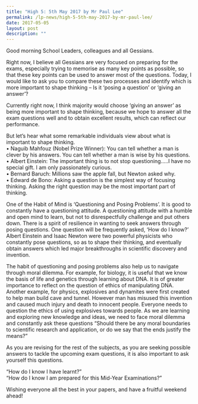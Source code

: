 ```yaml
---
title: "High 5: 5th May 2017 by Mr Paul Lee"
permalink: /lp-news/high-5-5th-may-2017-by-mr-paul-lee/
date: 2017-05-05
layout: post
description: ""
---
```

Good morning School Leaders, colleagues and all Gessians.

Right now, I believe all Gessians are very focused on preparing for the exams, especially trying to memorise as many key points as possible, so that these key points can be used to answer most of the questions. Today, I would like to ask you to compare these two processes and identify which is more important to shape thinking – Is it ‘posing a question’ or ‘giving an answer’?

Currently right now, I think majority would choose ‘giving an answer’ as being more important to shape thinking, because we hope to answer all the exam questions well and to obtain excellent results, which can reflect our performance.

But let’s hear what some remarkable individuals view about what is important to shape thinking.  
• Naguib Mahfouz (Nobel Prize Winner): You can tell whether a man is clever by his answers. You can tell whether a man is wise by his questions.  
• Albert Einstein: The important thing is to not stop questioning…..I have no special gift. I am only passionately curious.  
• Bernard Baruch: Millions saw the apple fall, but Newton asked why.  
• Edward de Bono: Asking a question is the simplest way of focusing thinking. Asking the right question may be the most important part of thinking.

One of the Habit of Mind is ‘Questioning and Posing Problems’. It is good to constantly have a questioning attitude. A questioning attitude with a humble and open mind to learn, but not to disrespectfully challenge and put others down. There is a spirit of resilience in wanting to seek answers through posing questions. One question will be frequently asked, ‘How do I know?’ Albert Einstein and Isaac Newton were two powerful physicists who constantly pose questions, so as to shape their thinking, and eventually obtain answers which led major breakthroughs in scientific discovery and invention.

The habit of questioning and posing problems also help us to navigate through moral dilemma. For example, for biology, it is useful that we know the basis of life and genetics through learning about DNA. It is of greater importance to reflect on the question of ethics of manipulating DNA. Another example, for physics, explosives and dynamites were first created to help man build cave and tunnel. However man has misused this invention and caused much injury and death to innocent people. Everyone needs to question the ethics of using explosives towards people. As we are learning and exploring new knowledge and ideas, we need to face moral dilemma and constantly ask these questions “Should there be any moral boundaries to scientific research and application, or do we say that the ends justify the means?”

As you are revising for the rest of the subjects, as you are seeking possible answers to tackle the upcoming exam questions, it is also important to ask yourself this questions.

“How do I know I have learnt?”  
“How do I know I am prepared for this Mid-Year Examinations?”

Wishing everyone all the best in your papers, and have a fruitful weekend ahead!